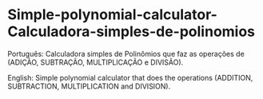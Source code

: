 # Simple-polynomial-calculator-Calculadora-simples-de-polinomios
Português: Calculadora simples de Polinômios que faz as operações de (ADIÇÃO, SUBTRAÇÃO, MULTIPLICAÇÃO e DIVISÃO).

English: Simple polynomial calculator that does the operations (ADDITION, SUBTRACTION, MULTIPLICATION and DIVISION).
